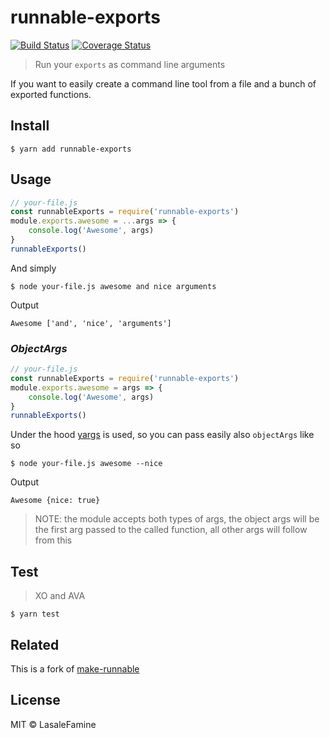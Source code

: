 # runnable-exports
[![Build Status](https://travis-ci.com/emurphy-9/runnable-exports.svg?branch=master)](https://travis-ci.com/emurphy-9/runnable-exports) [![Coverage Status](https://coveralls.io/repos/github/emurphy-9/runnable-exports/badge.svg?branch=master)](https://coveralls.io/github/emurphy-9/runnable-exports?branch=master)
> Run your `exports` as command line arguments

If you want to easily create a command line tool from a file and a bunch of exported functions.

## Install

	$ yarn add runnable-exports

## Usage
```javascript
// your-file.js
const runnableExports = require('runnable-exports')
module.exports.awesome = ...args => {
	console.log('Awesome', args)
}
runnableExports()
```
And simply

	$ node your-file.js awesome and nice arguments

Output

	Awesome ['and', 'nice', 'arguments']

### ***ObjectArgs***
```javascript
// your-file.js
const runnableExports = require('runnable-exports')
module.exports.awesome = args => {
	console.log('Awesome', args)
}
runnableExports()
```

Under the hood [yargs](https://www.npmjs.com/package/yargs) is used, so you can pass easily also `objectArgs` like so

	$ node your-file.js awesome --nice

Output

	Awesome {nice: true}

> NOTE: the module accepts both types of args, the object args will be the first arg passed to the called function, all other args will follow from this

## Test

> XO and AVA

	$ yarn test

## Related

This is a fork of [make-runnable](https://github.com/super-cache-money/make-runnable)

## License

MIT © LasaleFamine
